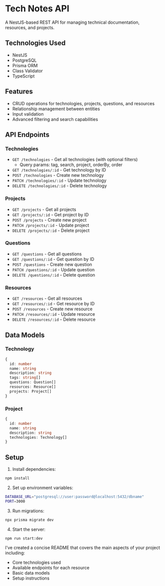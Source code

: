 # Tech Notes API

A NestJS-based REST API for managing technical documentation, resources, and projects.

## Technologies Used

- NestJS
- PostgreSQL
- Prisma ORM
- Class Validator
- TypeScript

## Features

- CRUD operations for technologies, projects, questions, and resources
- Relationship management between entities
- Input validation
- Advanced filtering and search capabilities

## API Endpoints

### Technologies

- `GET /technologies` - Get all technologies (with optional filters)
  - Query params: tag, search, project, orderBy, order
- `GET /technologies/:id` - Get technology by ID
- `POST /technologies` - Create new technology
- `PATCH /technologies/:id` - Update technology
- `DELETE /technologies/:id` - Delete technology

### Projects

- `GET /projects` - Get all projects
- `GET /projects/:id` - Get project by ID
- `POST /projects` - Create new project
- `PATCH /projects/:id` - Update project
- `DELETE /projects/:id` - Delete project

### Questions

- `GET /questions` - Get all questions
- `GET /questions/:id` - Get question by ID
- `POST /questions` - Create new question
- `PATCH /questions/:id` - Update question
- `DELETE /questions/:id` - Delete question

### Resources

- `GET /resources` - Get all resources
- `GET /resources/:id` - Get resource by ID
- `POST /resources` - Create new resource
- `PATCH /resources/:id` - Update resource
- `DELETE /resources/:id` - Delete resource

## Data Models

### Technology
```typescript
{
  id: number
  name: string
  description: string
  tags: string[]
  questions: Question[]
  resources: Resource[]
  projects: Project[]
}
```

### Project
```typescript
{
  id: number
  name: string
  description: string
  technologies: Technology[]
}
```

## Setup

1. Install dependencies:
```bash
npm install
```

2. Set up environment variables:
```bash
DATABASE_URL="postgresql://user:password@localhost:5432/dbname"
PORT=3000
```

3. Run migrations:
```bash
npx prisma migrate dev
```

4. Start the server:
```bash
npm run start:dev
```


I've created a concise README that covers the main aspects of your project including:
- Core technologies used
- Available endpoints for each resource
- Basic data models
- Setup instructions
